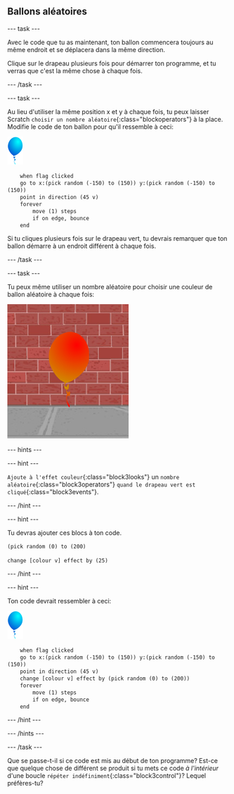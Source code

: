 ## Ballons aléatoires

--- task ---

Avec le code que tu as maintenant, ton ballon commencera toujours au même endroit et se déplacera dans la même direction.

Clique sur le drapeau plusieurs fois pour démarrer ton programme, et tu verras que c'est la même chose à chaque fois.

--- /task ---

--- task ---

Au lieu d'utiliser la même position x et y à chaque fois, tu peux laisser Scratch `choisir un nombre aléatoire`{:class="blockoperators"} à la place. Modifie le code de ton ballon pour qu'il ressemble à ceci:

![sprite ballon](images/balloon-sprite.png)

```blocks3
    when flag clicked
    go to x:(pick random (-150) to (150)) y:(pick random (-150) to (150))
    point in direction (45 v)
    forever
        move (1) steps
        if on edge, bounce
    end
```

Si tu cliques plusieurs fois sur le drapeau vert, tu devrais remarquer que ton ballon démarre à un endroit différent à chaque fois.

--- /task ---

--- task ---

Tu peux même utiliser un nombre aléatoire pour choisir une couleur de ballon aléatoire à chaque fois:

![sprite ballon rouge](images/balloons-colour.png)

--- hints ---


--- hint ---

`Ajoute à l'effet couleur`{:class="block3looks"} un `nombre aléatoire`{:class="block3operators"} `quand le drapeau vert est cliqué`{:class="block3events"}.

--- /hint ---

--- hint ---

Tu devras ajouter ces blocs à ton code.

```blocks3
(pick random (0) to (200)

change [colour v] effect by (25)
```

--- /hint ---

--- hint ---

Ton code devrait ressembler à ceci:

![sprite ballon](images/balloon-sprite.png)

```blocks3
    when flag clicked
    go to x:(pick random (-150) to (150)) y:(pick random (-150) to (150))
    point in direction (45 v)
    change [colour v] effect by (pick random (0) to (200))
    forever
        move (1) steps
        if on edge, bounce
    end
```

--- /hint ---


--- /hints ---

--- /task ---

Que se passe-t-il si ce code est mis au début de ton programme? Est-ce que quelque chose de différent se produit si tu mets ce code _à l'intérieur_ d'une boucle `répéter indéfiniment`{:class="block3control"}? Lequel préfères-tu?

